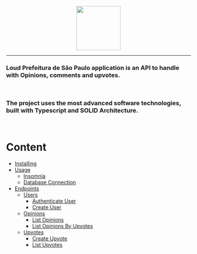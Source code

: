 <div style="display: flex; justify-content: center">
  <img src="https://yt3.ggpht.com/ytc/AKedOLR2ihks-R1Qu8dGwHlMyqYVKhT6P6XP2YBBV3pP6g=s900-c-k-c0x00ffffff-no-rj" width="120">
</div>
<hr>
<h3>Loud Prefeitura de São Paulo application is an API to handle with Opinions, comments and upvotes.</h3>
<br>
<h3>The project uses the most advanced software technologies, built with Typescript and SOLID Architecture.</h3>
<br>

# Content

- [Installing](#support)
- [Usage](#release-types)
  - [Insomnia]()
  - [Database Connection]()
- [Endpoints](#release-types)
  - [Users](#download)
    - [Authenticate User](#list)
    - [Create User](#)
  - [Opinions](#download)
    - [List Opinions](#list)
    - [List Opinions By Upvotes](#)
  - [Upvotes](#download)
    - [Create Upvote](#list)
    - [List Upvotes](#)
